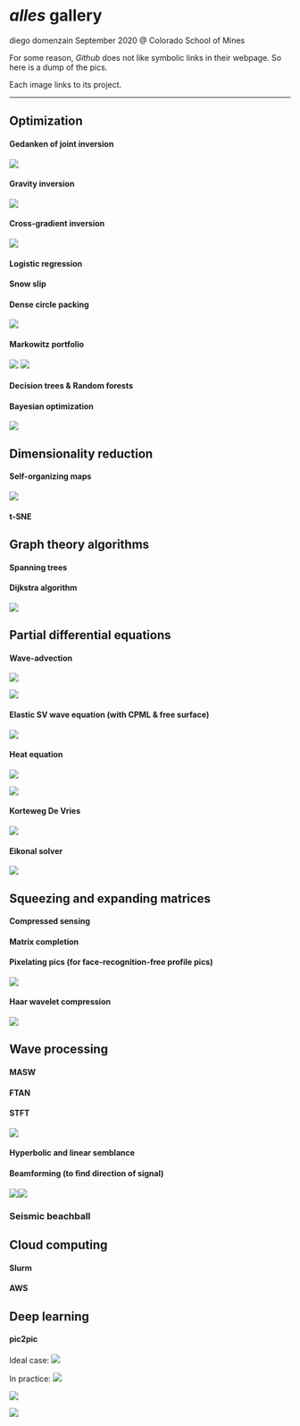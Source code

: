 # _alles_ gallery
diego domenzain
September 2020 @ Colorado School of Mines

For some reason, _Github_ does not like symbolic links in their webpage. So here is a dump of the pics.

Each image links to its project.

---

## Optimization

#### Gedanken of joint inversion
[![](../projects/opti/pics/gedanken.png)](../projects/opti/gedanken/)
#### Gravity inversion
[![](../projects/opti/pics/gravity_inversion.png)](../projects/opti/gravity/)
#### Cross-gradient inversion
[![](../projects/opti/pics/xgrad-a-b.png)](../projects/opti/xgrad/)
#### Logistic regression
#### Snow slip
#### Dense circle packing
[![](../projects/opti/pics/covid_19-people.png)](../projects/opti/dense-circ/)
#### Markowitz portfolio
[![](../pics/markowitz-ex.png)](./)
[![](../projects/opti/pics/markowitz-ex.png)](../projects/opti/markowitz/)

#### Decision trees & Random forests
#### Bayesian optimization
[![](../projects/opti/pics/bayes-opti-ex.png)](../projects/opti/baye-opti/)

## Dimensionality reduction

#### Self-organizing maps
[![](../projects/dim-redu/pics/self-org-synth.png)](../projects/dim-redu/self-org/)
#### t-SNE

## Graph theory algorithms

#### Spanning trees
#### Dijkstra algorithm
[![](../projects/graph-alg/pics/dijkstra-10nodes.png)](../projects/graph-alg/dijkstra/)

## Partial differential equations

#### Wave-advection
[![](../projects/pdes/pics/wave_2d_material.png)](../projects/pdes/wave-adv/)
	
[![](../projects/pdes/pics/wave_2d.png)](../projects/pdes/wave-adv/)
#### Elastic SV wave equation (with CPML & free surface)
[![](../projects/pdes/pics/elastic_2d_free_surface.png)](../projects/pdes/elastic/)
#### Heat equation
[![](../projects/pdes/pics/heat_2d_material.png)](../projects/pdes/heat/)
	
[![](../projects/pdes/pics/heat_2d.png)](../projects/pdes/heat/)
#### Korteweg De Vries
[![](../projects/pdes/pics/korteweg_.png)](../projects/pdes/korteweg/)
#### Eikonal solver
[![](../projects/pdes/pics/eikonal_2d.png)](../projects/pdes/eikonal/)

## Squeezing and expanding matrices

#### Compressed sensing
#### Matrix completion
#### Pixelating pics (for face-recognition-free profile pics)
[![](../projects/sque-exp/pics/pixelate_mini.png)](../projects/sque-exp/pixelate/)
#### Haar wavelet compression
[![](../projects/sque-exp/pics/haar1d.png)](../projects/sque-exp/haar/)

## Wave processing

#### MASW
#### FTAN
#### STFT
[![](../projects/wave-proc/pics/stft.png)](../projects/wave-proc/stft/)
#### Hyperbolic and linear semblance
#### Beamforming (to find direction of signal)
[![](../projects/wave-proc/pics/beamform_data.png)](../projects/wave-proc/beamforming/)[![](../projects/wave-proc/pics/beamform_velo-angle.png)](../projects/wave-proc/beamforming/)
### Seismic beachball
	
## Cloud computing

#### Slurm
#### AWS

## Deep learning

#### pic2pic

Ideal case:
[![](../projects/deep-learning/pics/pic2pic_idea.png)](../projects/deep-learning/pic2pic/)

In practice:
[![](../projects/deep-learning/pics/pic2pic_true-.png)](../projects/deep-learning/pic2pic/)

[![](../projects/deep-learning/pics/pic2pic_obse-.png)](../projects/deep-learning/pic2pic/)

[![](../projects/deep-learning/pics/pic2pic_reco-.png)](../projects/deep-learning/pic2pic/)